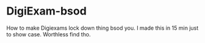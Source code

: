 # DigiExam-bsod
How to make Digiexams lock down thing bsod you. 
I made this in 15 min just to show case.
Worthless find tho.
